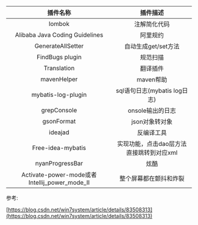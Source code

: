 | 插件名称 | 插件描述 |
| :---: | :---: |
| lombok | 注解简化代码 |
| Alibaba Java Coding Guidelines | 阿里规约 |
| GenerateAllSetter | 自动生成get/set方法 |
| FindBugs plugin | 规范扫描 |
| Translation | 翻译插件 |
| mavenHelper | maven帮助 |
| mybatis-log-plugin | sql语句日志\(mybatis log日志\) |
| grepConsole | onsole输出的日志 |
| gsonFormat | json对象转对象 |
| ideajad | 反编译工具 |
| Free-idea-mybatis | 实现功能，点击dao层方法直接跳转到对应xml |
| nyanProgressBar | 炫酷 |
| Activate-power-mode或者Intellij\_power\_mode\_II | 整个屏幕都在颤抖和炸裂 |

参考:

[https://blog.csdn.net/win7system/article/details/83508313](https://blog.csdn.net/win7system/article/details/83508313)


